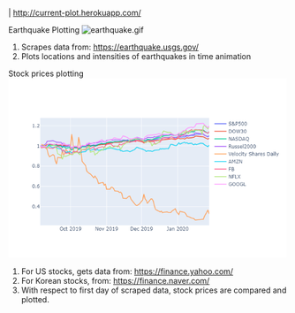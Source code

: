 | http://current-plot.herokuapp.com/

Earthquake Plotting
![earthquake.gif](local/img/earthquake.gif)
1. Scrapes data from: https://earthquake.usgs.gov/
2. Plots locations and intensities of earthquakes in time animation

Stock prices plotting
![stock_us.png](local/img/stock_us.png)
1. For US stocks, gets data from: https://finance.yahoo.com/
2. For Korean stocks, from: https://finance.naver.com/
3. With respect to first day of scraped data, stock prices are compared and plotted.

